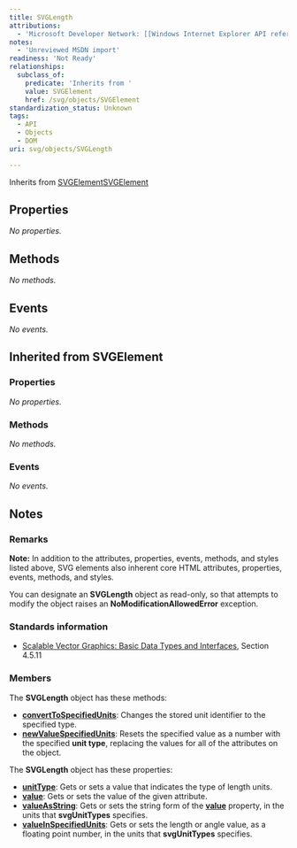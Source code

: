 ```yaml
---
title: SVGLength
attributions:
  - 'Microsoft Developer Network: [[Windows Internet Explorer API reference](http://msdn.microsoft.com/en-us/library/ie/hh828809%28v=vs.85%29.aspx) Article]'
notes:
  - 'Unreviewed MSDN import'
readiness: 'Not Ready'
relationships:
  subclass_of:
    predicate: 'Inherits from '
    value: SVGElement
    href: /svg/objects/SVGElement
standardization_status: Unknown
tags:
  - API
  - Objects
  - DOM
uri: svg/objects/SVGLength

---
```

Inherits from [SVGElement](/svg/objects/SVGElement)[SVGElement](/svg/objects/SVGElement)

## <span>Properties</span>

*No properties.*

## <span>Methods</span>

*No methods.*

## <span>Events</span>

*No events.*

## <span>Inherited from SVGElement</span>

### <span>Properties</span>

*No properties.*

### <span>Methods</span>

*No methods.*

### <span>Events</span>

*No events.*

## <span>Notes</span>

### <span>Remarks</span>

**Note:** In addition to the attributes, properties, events, methods, and styles listed above, SVG elements also inherent core HTML attributes, properties, events, methods, and styles.

You can designate an **SVGLength** object as read-only, so that attempts to modify the object raises an **NoModificationAllowedError** exception.

### <span>Standards information</span>

-   [Scalable Vector Graphics: Basic Data Types and Interfaces](http://go.microsoft.com/fwlink/p/?linkid=204732), Section 4.5.11

### <span>Members</span>

The **SVGLength** object has these methods:

-   [**convertToSpecifiedUnits**](/svg/methods/convertToSpecifiedUnits): Changes the stored unit identifier to the specified type.
-   [**newValueSpecifiedUnits**](/svg/methods/newValueSpecifiedUnits): Resets the specified value as a number with the specified **unit type**, replacing the values for all of the attributes on the object.

The **SVGLength** object has these properties:

-   [**unitType**](/svg/properties/unitType_(SVGLength)): Gets or sets a value that indicates the type of length units.
-   [**value**](/svg/properties/value): Gets or sets the value of the given attribute.
-   [**valueAsString**](/svg/properties/valueAsString): Gets or sets the string form of the [**value**](/svg/properties/value) property, in the units that **svgUnitTypes** specifies.
-   [**valueInSpecifiedUnits**](/svg/properties/valueInSpecifiedUnits): Gets or sets the length or angle value, as a floating point number, in the units that **svgUnitTypes** specifies.
